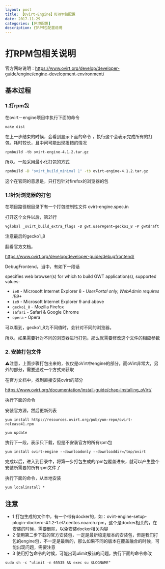 ```yaml
---
layout: post
title: 【Ovirt-Engine】打RPM包配置
date: 2017-11-29
categories: [环境配置]
description: 打RPM包配置说明
---
```



# 打RPM包相关说明

官方网站说明：https://www.ovirt.org/develop/developer-guide/engine/engine-development-environment/



## 基本过程

### 1.打rpm包

在ovirt－engine项目中执行下面的命令

```shell
make dist
```

在上一步结束的时候，会看到显示下面的命令 ，执行这个会表示完成所有的打包。耗时较长，且中间可能出现报错的情况

```shell
rpmbuild -tb ovirt-engine-4.1.2.tar.gz
```

所以，一般采用最小化打包的方式

``` sh
rpmbuild -D "ovirt_build_minimal 1" -tb ovirt-engine-4.1.2.tar.gz
```

这个在官网的意思是，只打包针对firefox的浏览器的包

### 1.1针对浏览器的打包

在项目路径根目录下有一个打包控制性文件 ovirt-engine.spec.in 

打开这个文件以后，第21行

```shell
%global _ovirt_build_extra_flags -D gwt.userAgent=gecko1_8 -P gwtdraft
```

注意最后的gecko1_8

翻看官方文档，

https://www.ovirt.org/develop/developer-guide/debugfrontend/

DebugFrontend，当中，有如下一段话



specifies web browser(s) for which to build GWT application(s), supported values:

- `ie8` - Microsoft Internet Explorer 8 - *UserPortal only, WebAdmin requires IE9+*
- `ie9` - Microsoft Internet Explorer 9 and above
- `gecko1_8` - Mozilla Firefox
- `safari` - Safari & Google Chrome
- `opera` - Opera



可以看到，gecko1_8为不同值时，会针对不同的浏览器。

所以，如果需要针对不同的浏览器进行打包，那么就需要修改这个文件的相应参数



### 2. 安装打包文件

⚠️注意，上面步骤打包出来的，仅仅是oVirt中engine的部分，而oVirt非常大，另外的部分，需要通过一个方式来获取

在官方文档中，找到直接安装ovirt的部分

https://www.ovirt.org/documentation/install-guide/chap-Installing_oVirt/

执行下面的命令

安装官方源，然后更新列表

```shell
yum install http://resources.ovirt.org/pub/yum-repo/ovirt-release41.rpm

yum update
```

执行下一段，表示只下载，但是不安装官方的所有rpm包

```shell
yum install ovirt-engine --downloadonly --downloaddir=/tmp/ovirt
```



完成以后，进入到目录中，将第一步打包生成的rpm包覆盖进来，就可以产生整个安装所需要的所有rpm文件了

执行下面的命令，从本地安装

```shell
yum localinstall *
```



## 注意

- 1  打包生成的文件中，有一个带有docker的，如：ovirt-engine-setup-plugin-dockerc-4.1.2-1.el7.centos.noarch.rpm，这个是docker相关的，在安装的时候，需要删除，以免安装docker相关内容
- 2  使用第二步下载的官方安装包，一定是最新稳定版本的安装包，但是我们打包的engine包，不一定是最新的，那么如果不同的版本在覆盖融合的时候，可能出现问题，需要注意
- 3 使用打包命令的时候，可能出现ulimit报错的问题，执行下面的命令修改


```shell
sudo sh -c "ulimit -n 65535 && exec su $LOGNAME"
```


